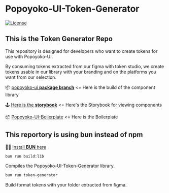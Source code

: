 # Popoyoko-UI-Token-Generator

[![License](https://img.shields.io/badge/License-MIT-blue.svg)](https://opensource.org/licenses/MIT)

## This is the **Token Generator Repo**

This repository is designed for developers who want to create tokens for use with Popoyoko-UI.

By consuming tokens extracted from our figma with token studio, we create tokens usable in our library with your branding and on the platforms you want from our selection.

📦 [popoyoko-ui **package branch**](https://github.com/Popoyoko/popoyoko-ui/tree/package) <= Here is the build of the component library

🕹️ [Here is the **storybook**](https://popoyoko.github.io/popoyoko-ui/) <= Here's the Storybook for viewing components

📦 [Popoyoko-UI-Boilerplate](https://github.com/Popoyoko/Popoyoko-UI-Boilerplate) <= Here is the Boilerplate


## This reportory is using bun instead of npm

🏴‍☠️ [Install **BUN** here](https://bun.sh/)

```bash
bun run build:lib
```

Compiles the Popoyoko-UI-Token-Generator library.

```bash
bun run token-generator
```

Build format tokens with your folder extracted from figma.

